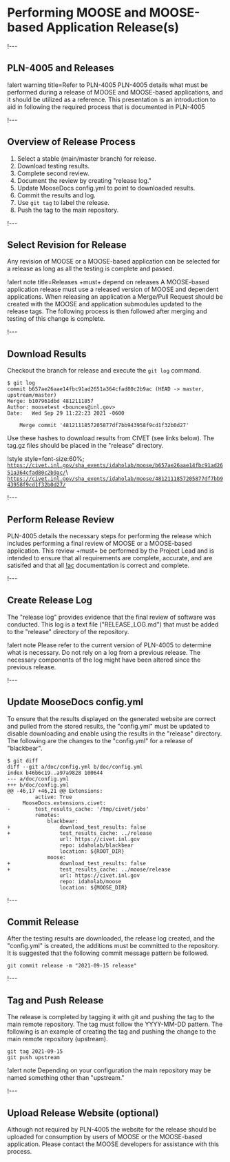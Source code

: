 # Performing MOOSE and MOOSE-based Application Release(s)

!---

## PLN-4005 and Releases

!alert warning title=Refer to PLN-4005
PLN-4005 details what must be performed during a release of MOOSE and MOOSE-based applications, and
it should be utilized as a reference. This presentation is an introduction to aid in following the
required process that is documented in PLN-4005

!---

## Overview of Release Process

1. Select a stable (main/master branch) for release.
1. Download testing results.
1. Complete second review.
1. Document the review by creating "release log."
1. Update MooseDocs config.yml to point to downloaded results.
1. Commit the results and log.
1. Use `git tag` to label the release.
1. Push the tag to the main repository.

!---

## Select Revision for Release

Any revision of MOOSE or a MOOSE-based application can be selected for a release as long as all
the testing is complete and passed.

!alert note title=Releases +must+ depend on releases
A MOOSE-based application release must use a released version of MOOSE and dependent
applications. When releasing an application a Merge/Pull Request should be created with the
MOOSE and application submodules updated to the release tags. The following process is then followed
after merging and testing of this change is complete.

!---

## Download Results

Checkout the branch for release and execute the `git log` command.

```
$ git log
commit b657ae26aae14fbc91ad2651a364cfad80c2b9ac (HEAD -> master, upstream/master)
Merge: b107961dbd 4812111857
Author: moosetest <bounces@inl.gov>
Date:   Wed Sep 29 11:22:23 2021 -0600

    Merge commit '4812111857205877df7bb943958f9cd1f32b0d27'
```

Use these hashes to download results from CIVET (see links below).
The tag.gz files should be placed in the "release" directory.

!style style=font-size:60%;
[`https://civet.inl.gov/sha_events/idaholab/moose/b657ae26aae14fbc91ad2651a364cfad80c2b9ac/`](https://civet.inl.gov/sha_events/idaholab/moose/b657ae26aae14fbc91ad2651a364cfad80c2b9ac/)\\
[`https://civet.inl.gov/sha_events/idaholab/moose/4812111857205877df7bb943958f9cd1f32b0d27/`](https://civet.inl.gov/sha_events/idaholab/moose/4812111857205877df7bb943958f9cd1f32b0d27/)

!---

## Perform Release Review

PLN-4005 details the necessary steps for performing the release which includes performing a final
review of MOOSE or a MOOSE-based application. This review +must+ be performed by the Project Lead and
is intended to ensure that all requirements are complete, accurate, and are satisifed and that all
[!ac](SQA) documentation is correct and complete.

!---

## Create Release Log

The "release log" provides evidence that the final review of software was conducted. This log is
a text file ("RELEASE_LOG.md") that must be added to the "release" directory of the repository.

!alert note
Please refer to the current version of PLN-4005 to determine what is necessary. Do not
rely on a log from a previous release. The necessary components of the log might have been
altered since the previous release.

!---

## Update MooseDocs config.yml

To ensure that the results displayed on the generated website are correct and pulled from the
stored results, the "config.yml" must be updated to disable downloading and enable using the
results in the "release" directory. The following are the changes to the "config.yml" for a
release of "blackbear".

```
$ git diff
diff --git a/doc/config.yml b/doc/config.yml
index b46b6c19..a97a9828 100644
--- a/doc/config.yml
+++ b/doc/config.yml
@@ -46,17 +46,21 @@ Extensions:
         active: True
     MooseDocs.extensions.civet:
-        test_results_cache: '/tmp/civet/jobs'
         remotes:
             blackbear:
+                download_test_results: false
+                test_results_cache: ../release
                 url: https://civet.inl.gov
                 repo: idaholab/blackbear
                 location: ${ROOT_DIR}
             moose:
+                download_test_results: false
+                test_results_cache: ../moose/release
                 url: https://civet.inl.gov
                 repo: idaholab/moose
                 location: ${MOOSE_DIR}
```

!---

## Commit Release

After the testing results are downloaded, the release log created, and the "config.yml" is
created, the additions must be committed to the repository. It is suggested that the following
commit message pattern be followed.

```
git commit release -m "2021-09-15 release"
```

!---

## Tag and Push Release

The release is completed by tagging it with git and pushing the tag to the main remote repository.
The tag must follow the YYYY-MM-DD pattern. The following is an example of creating the tag
and pushing the change to the main remote repository (upstream).

```
git tag 2021-09-15
git push upstream
```

!alert note
Depending on your configuration the main repository may be named something other than "upstream."

!---

## Upload Release Website (optional)

Although not required by PLN-4005 the website for the release should be uploaded for consumption
by users of MOOSE or the MOOSE-based application. Please contact the MOOSE developers for assistance
with this process.
